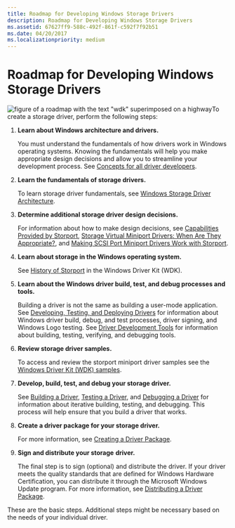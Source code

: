 ```yaml
---
title: Roadmap for Developing Windows Storage Drivers
description: Roadmap for Developing Windows Storage Drivers
ms.assetid: 67627ff9-588c-492f-861f-c592f7f92b51
ms.date: 04/20/2017
ms.localizationpriority: medium
---
```


# Roadmap for Developing Windows Storage Drivers


![figure of a roadmap with the text "wdk" superimposed on a highway](images/wdkroadmap-th.png)To create a storage driver, perform the following steps:

1.  **Learn about Windows architecture and drivers.**

    You must understand the fundamentals of how drivers work in Windows operating systems. Knowing the fundamentals will help you make appropriate design decisions and allow you to streamline your development process. See [Concepts for all driver developers](https://msdn.microsoft.com/library/windows/hardware/ff554731).

2.  **Learn the fundamentals of storage drivers.**

    To learn storage driver fundamentals, see [Windows Storage Driver Architecture](storage-driver-architecture.md).

3.  **Determine additional storage driver design decisions.**

    For information about how to make design decisions, see [Capabilities Provided by Storport](capabilities-provided-by-storport.md), [Storage Virtual Miniport Drivers: When Are They Appropriate?](storage-virtual-miniport-drivers--when-are-they-appropriate-.md), and [Making SCSI Port Miniport Drivers Work with Storport](making-scsi-port-miniport-drivers-work-with-storport.md).

4.  **Learn about storage in the Windows operating system.**

    See [History of Storport](history-of-storport.md) in the Windows Driver Kit (WDK).

5.  **Learn about the Windows driver build, test, and debug processes and tools.**

    Building a driver is not the same as building a user-mode application. See [Developing, Testing, and Deploying Drivers](https://msdn.microsoft.com/windows-drivers/develop/visual_studio_driver_development_environment) for information about Windows driver build, debug, and test processes, driver signing, and Windows Logo testing. See [Driver Development Tools](https://msdn.microsoft.com/library/windows/hardware/ff545440) for information about building, testing, verifying, and debugging tools.

6.  **Review storage driver samples.**

    To access and review the storport miniport driver samples see the [Windows Driver Kit (WDK) samples](https://go.microsoft.com/fwlink/p/?LinkId=618052).

7.  **Develop, build, test, and debug your storage driver.**

    See [Building a Driver](https://docs.microsoft.com/windows-hardware/drivers/develop/building-a-driver), [Testing a Driver](https://msdn.microsoft.com/windows-drivers/develop/testing_a_driver), and [Debugging a Driver](https://msdn.microsoft.com/windows-drivers/develop/debugging_a_driver) for information about iterative building, testing, and debugging. This process will help ensure that you build a driver that works.

8.  **Create a driver package for your storage driver.**

    For more information, see [Creating a Driver Package](https://msdn.microsoft.com/windows-drivers/develop/creating_a_driver_package).

9.  **Sign and distribute your storage** **driver.**

    The final step is to sign (optional) and distribute the driver. If your driver meets the quality standards that are defined for Windows Hardware Certification, you can distribute it through the Microsoft Windows Update program. For more information, see [Distributing a Driver Package](https://msdn.microsoft.com/windows-drivers/develop/distributing_a_driver_package_win8).

These are the basic steps. Additional steps might be necessary based on the needs of your individual driver.

 

 




